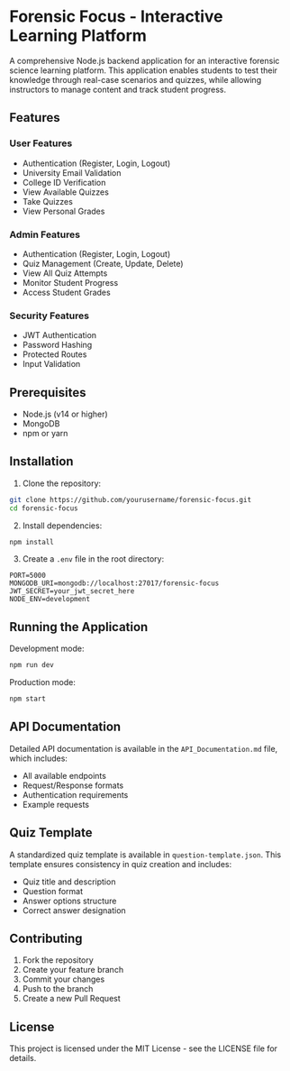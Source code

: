 # Forensic Focus - Interactive Learning Platform

A comprehensive Node.js backend application for an interactive forensic science learning platform. This application enables students to test their knowledge through real-case scenarios and quizzes, while allowing instructors to manage content and track student progress.

## Features

### User Features
- Authentication (Register, Login, Logout)
- University Email Validation
- College ID Verification
- View Available Quizzes
- Take Quizzes
- View Personal Grades

### Admin Features
- Authentication (Register, Login, Logout)
- Quiz Management (Create, Update, Delete)
- View All Quiz Attempts
- Monitor Student Progress
- Access Student Grades

### Security Features
- JWT Authentication
- Password Hashing
- Protected Routes
- Input Validation

## Prerequisites

- Node.js (v14 or higher)
- MongoDB
- npm or yarn

## Installation

1. Clone the repository:
```bash
git clone https://github.com/yourusername/forensic-focus.git
cd forensic-focus
```

2. Install dependencies:
```bash
npm install
```

3. Create a `.env` file in the root directory:
```env
PORT=5000
MONGODB_URI=mongodb://localhost:27017/forensic-focus
JWT_SECRET=your_jwt_secret_here
NODE_ENV=development
```

## Running the Application

Development mode:
```bash
npm run dev
```

Production mode:
```bash
npm start
```

## API Documentation

Detailed API documentation is available in the `API_Documentation.md` file, which includes:
- All available endpoints
- Request/Response formats
- Authentication requirements
- Example requests

## Quiz Template

A standardized quiz template is available in `question-template.json`. This template ensures consistency in quiz creation and includes:
- Quiz title and description
- Question format
- Answer options structure
- Correct answer designation

## Contributing

1. Fork the repository
2. Create your feature branch
3. Commit your changes
4. Push to the branch
5. Create a new Pull Request

## License

This project is licensed under the MIT License - see the LICENSE file for details.
